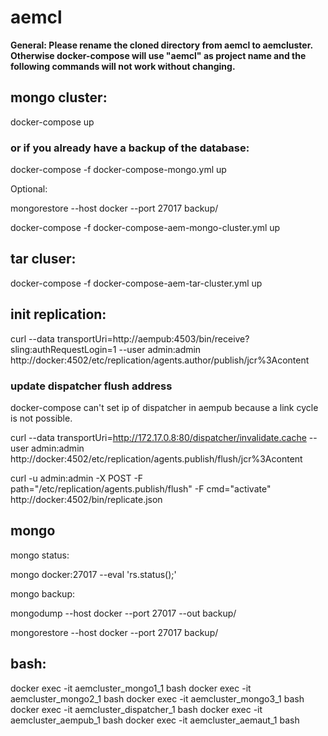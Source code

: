 # aemcl

**General: Please rename the cloned directory from aemcl to aemcluster. Otherwise docker-compose will use "aemcl" as project name and the following commands will not work without changing.**

## mongo cluster:

  docker-compose up

### or if you already have a backup of the database:

  docker-compose -f docker-compose-mongo.yml up

Optional:

  mongorestore --host docker --port 27017 backup/

  docker-compose -f docker-compose-aem-mongo-cluster.yml up



## tar cluser:

  docker-compose -f docker-compose-aem-tar-cluster.yml up


## init replication:

  curl --data transportUri=http://aempub:4503/bin/receive?sling:authRequestLogin=1 --user admin:admin http://docker:4502/etc/replication/agents.author/publish/jcr%3Acontent

### update dispatcher flush address

docker-compose can't set ip of dispatcher in aempub because a link cycle is not possible.

  curl --data transportUri=http://172.17.0.8:80/dispatcher/invalidate.cache --user admin:admin http://docker:4502/etc/replication/agents.publish/flush/jcr%3Acontent

  curl -u admin:admin -X POST -F path="/etc/replication/agents.publish/flush" -F cmd="activate" http://docker:4502/bin/replicate.json


## mongo

mongo status:

  mongo docker:27017 --eval 'rs.status();'

mongo backup:

  mongodump --host docker --port 27017 --out backup/

  mongorestore --host docker --port 27017 backup/

## bash:

  docker exec -it aemcluster_mongo1_1 bash
  docker exec -it aemcluster_mongo2_1 bash
  docker exec -it aemcluster_mongo3_1 bash
  docker exec -it aemcluster_dispatcher_1 bash
  docker exec -it aemcluster_aempub_1 bash
  docker exec -it aemcluster_aemaut_1 bash
